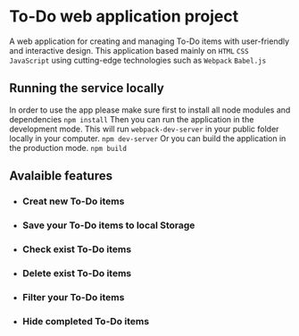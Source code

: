 # To-Do web application project
A web application for creating and managing To-Do items with user-friendly and interactive design. 
This application based mainly on `HTML` `CSS` `JavaScript` using cutting-edge technologies such as `Webpack` `Babel.js` 

## Running the service locally
In order to use the app please make sure first to install all node modules and dependencies
`npm install`
Then you can run the application in the development mode. This will run `webpack-dev-server` in your public folder locally in your computer.
`npm dev-server`
Or you can build the application in the production mode. 
`npm build`


## Avalaible features 
* ### Creat new To-Do items
* ### Save your To-Do items to local Storage
* ### Check exist To-Do items
* ### Delete exist To-Do items
* ### Filter your To-Do items 
* ### Hide completed To-Do items 
